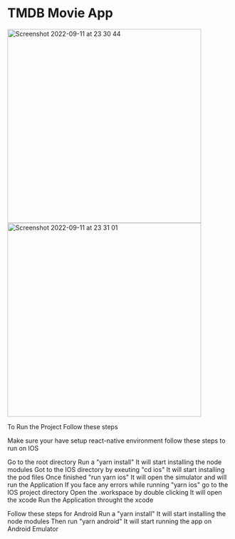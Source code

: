 # TMDB Movie App

<img width="435" alt="Screenshot 2022-09-11 at 23 30 44" src="https://user-images.githubusercontent.com/31070135/189542263-7d166fb3-b670-41b7-be8f-4072bc0ac240.png">
<img width="435" alt="Screenshot 2022-09-11 at 23 31 01" src="https://user-images.githubusercontent.com/31070135/189542283-8a35927d-c467-43f6-85a0-2fb6c20b0fc6.png">


To Run the Project Follow these steps 

Make sure your have setup react-native environment
follow these steps to run on IOS

  Go to the root directory 
  Run a "yarn install"
  It will start installing the node modules 
  Got to the IOS directory by exeuting "cd ios"
  It will start installing the pod files 
  Once finished "run yarn ios" 
  It will open the simulator and will run the Application
  If you face any errors while running "yarn ios" go to the IOS project directory
  Open the .workspace by double clicking
  It will open the xcode 
  Run the Application throught the xcode 
  
Follow these steps for Android
  Run a "yarn install"
  It will start installing the node modules 
  Then run "yarn android"
  It will start running the app on Android Emulator
  
  
  
